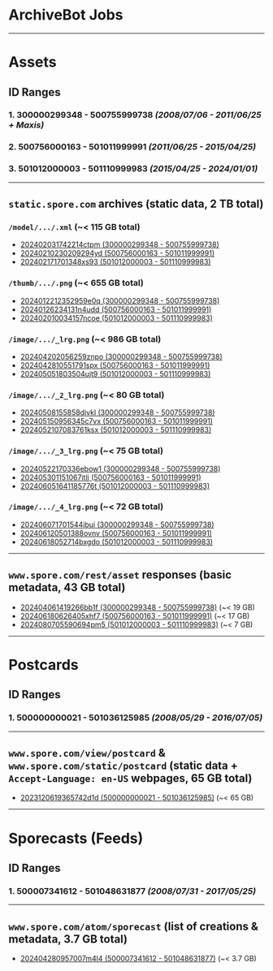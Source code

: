 # ArchiveBot Jobs

---

# Assets

## ID Ranges
### 1. **300000299348 - 500755999738** *(2008/07/06 - 2011/06/25 + Maxis)*
### 2. **500756000163 - 501011999991** *(2011/06/25 - 2015/04/25)*
### 3. **501012000003 - 501110999983** *(2015/04/25 - 2024/01/01)*

---

## `static.spore.com` archives (static data, 2 TB total)

### `/model/.../.xml` (~< 115 GB total)
* [202402031742214ctpm (300000299348 - 500755999738)](https://archive.fart.website/archivebot/viewer/job/202402031742214ctpm)
* [20240210230209294yd (500756000163 - 501011999991)](https://archive.fart.website/archivebot/viewer/job/20240210230209294yd)
* [202402171701348xs93 (501012000003 - 501110999983)](https://archive.fart.website/archivebot/viewer/job/202402171701348xs93)


### `/thumb/.../.png` (~< 655 GB total)
* [2024012212352959e0q (300000299348 - 500755999738)](https://archive.fart.website/archivebot/viewer/job/2024012212352959e0q)
* [20240126234131n4udd (500756000163 - 501011999991)](https://archive.fart.website/archivebot/viewer/job/20240126234131n4udd)
* [202402010034157ncoe (501012000003 - 501110999983)](https://archive.fart.website/archivebot/viewer/job/202402010034157ncoe)


### `/image/.../_lrg.png` (~< 986 GB total)
* [202404202056259znpo (300000299348 - 500755999738)](https://archive.fart.website/archivebot/viewer/job/202404202056259znpo)
* [2024042810551791spx (500756000163 - 501011999991)](https://archive.fart.website/archivebot/viewer/job/2024042810551791spx)
* [202405051803504ujt9 (501012000003 - 501110999983)](https://archive.fart.website/archivebot/viewer/job/202405051803504ujt9)

### `/image/.../_2_lrg.png` (~< 80 GB total)
* [20240508155858divkl (300000299348 - 500755999738)](https://archive.fart.website/archivebot/viewer/job/20240508155858divkl)
* [202405150956345c7vx (500756000163 - 501011999991)](https://archive.fart.website/archivebot/viewer/job/202405150956345c7vx)
* [2024052107083761ksx (501012000003 - 501110999983)](https://archive.fart.website/archivebot/viewer/job/2024052107083761ksx)

### `/image/.../_3_lrg.png` (~< 75 GB total)
* [20240522170336ebow1 (300000299348 - 500755999738)](https://archive.fart.website/archivebot/viewer/job/20240522170336ebow1)
* [202405301151067itlj (500756000163 - 501011999991)](https://archive.fart.website/archivebot/viewer/job/202405301151067itlj)
* [202406051641185776t (501012000003 - 501110999983)](https://archive.fart.website/archivebot/viewer/job/202406051641185776t)

### `/image/.../_4_lrg.png` (~< 72 GB total)
* [202406071701544ibui (300000299348 - 500755999738)](https://archive.fart.website/archivebot/viewer/job/202406071701544ibui)
* [202406120501388ovnv (500756000163 - 501011999991)](https://archive.fart.website/archivebot/viewer/job/202406120501388ovnv)
* [20240618052714bxgdo (501012000003 - 501110999983)](https://archive.fart.website/archivebot/viewer/job/20240618052714bxgdo)

---

## `www.spore.com/rest/asset` responses (basic metadata, 43 GB total)

* [202404061419266bb1f (300000299348 - 500755999738)](https://archive.fart.website/archivebot/viewer/job/202404061419266bb1f) (~< 19 GB)
* [202406180626405xhf7 (500756000163 - 501011999991)](https://archive.fart.website/archivebot/viewer/job/202406180626405xhf7) (~< 17 GB)
* [2024080705590694pm5 (501012000003 - 501110999983)](https://archive.fart.website/archivebot/viewer/job/2024080705590694pm5) (~< 7 GB)

---

# Postcards

## ID Ranges
### 1. **500000000021 - 501036125985** *(2008/05/29 - 2016/07/05)*

---

## `www.spore.com/view/postcard` & `www.spore.com/static/postcard` (static data + `Accept-Language: en-US` webpages, 65 GB total)

* [2023120619365742d1d (500000000021 - 501036125985)](https://archive.fart.website/archivebot/viewer/job/2023120619365742d1d) (~< 65 GB)

---

# Sporecasts (Feeds)

## ID Ranges
### 1. **500007341612 - 501048631877** *(2008/07/31 - 2017/05/25)*

---

## `www.spore.com/atom/sporecast` (list of creations & metadata, 3.7 GB total)

* [202404280957007m4l4 (500007341612 - 501048631877)](https://archive.fart.website/archivebot/viewer/job/202404280957007m4l4) (~< 3.7 GB)
